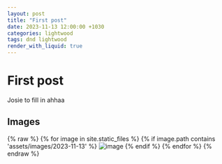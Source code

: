 ```yaml
---
layout: post
title: "First post"
date: 2023-11-13 12:00:00 +1030
categories: lightwood
tags: dnd lightwood
render_with_liquid: true
---
```


# First post
Josie to fill in ahhaa

## Images
{% raw %}
{% for image in site.static_files %}
    {% if image.path contains 'assets/images/2023-11-13' %}
        <img src="{{ image.path }}" alt="image" />
    {% endif %}
{% endfor %}
{% endraw %}